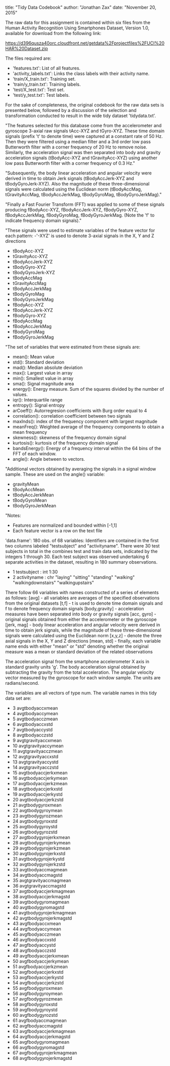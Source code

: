 title: "Tidy Data Codebook"
author: "Jonathan Zax"
date: "November 20, 2015"

The raw data for this assignment is contained within six files from the Human Activity Recognition Using Smartphones Dataset, Version 1.0, available for download from the following link:

https://d396qusza40orc.cloudfront.net/getdata%2Fprojectfiles%2FUCI%20HAR%20Dataset.zip

The files required are:
 - 'features.txt': List of all features.
 - 'activity_labels.txt': Links the class labels with their activity name.
 - 'train/X_train.txt': Training set.
 - 'train/y_train.txt': Training labels.
 - 'test/X_test.txt': Test set.
 - 'test/y_test.txt': Test labels.

For the sake of completeness, the original codebook for the raw data sets is presented below, followed by a discussion of the selection and transformation conducted to result in the wide tidy dataset 'tidydata.txt'.

"The features selected for this database come from the accelerometer and gyroscope 3-axial raw signals tAcc-XYZ and tGyro-XYZ. These time domain signals (prefix 't' to denote time) were captured at a constant rate of 50 Hz. Then they were filtered using a median filter and a 3rd order low pass Butterworth filter with a corner frequency of 20 Hz to remove noise. Similarly, the acceleration signal was then separated into body and gravity acceleration signals (tBodyAcc-XYZ and tGravityAcc-XYZ) using another low pass Butterworth filter with a corner frequency of 0.3 Hz."

"Subsequently, the body linear acceleration and angular velocity were derived in time to obtain Jerk signals (tBodyAccJerk-XYZ and tBodyGyroJerk-XYZ). Also the magnitude of these three-dimensional signals were calculated using the Euclidean norm (tBodyAccMag, tGravityAccMag, tBodyAccJerkMag, tBodyGyroMag, tBodyGyroJerkMag)."

"Finally a Fast Fourier Transform (FFT) was applied to some of these signals producing fBodyAcc-XYZ, fBodyAccJerk-XYZ, fBodyGyro-XYZ, fBodyAccJerkMag, fBodyGyroMag, fBodyGyroJerkMag. (Note the 'f' to indicate frequency domain signals)."

"These signals were used to estimate variables of the feature vector for each pattern:
  -'-XYZ' is used to denote 3-axial signals in the X, Y and Z directions
  - tBodyAcc-XYZ
  - tGravityAcc-XYZ
  - tBodyAccJerk-XYZ
  - tBodyGyro-XYZ
  - tBodyGyroJerk-XYZ
  - tBodyAccMag
  - tGravityAccMag
  - tBodyAccJerkMag
  - tBodyGyroMag
  - tBodyGyroJerkMag
  - fBodyAcc-XYZ
  - fBodyAccJerk-XYZ
  - fBodyGyro-XYZ
  - fBodyAccMag
  - fBodyAccJerkMag
  - fBodyGyroMag
  - fBodyGyroJerkMag

"The set of variables that were estimated from these signals are:
  - mean(): Mean value
  - std(): Standard deviation
  - mad(): Median absolute deviation 
  - max(): Largest value in array
  - min(): Smallest value in array
  - sma(): Signal magnitude area
  - energy(): Energy measure. Sum of the squares divided by the number of values. 
  - iqr(): Interquartile range 
  - entropy(): Signal entropy
  - arCoeff(): Autorregresion coefficients with Burg order equal to 4
  - correlation(): correlation coefficient between two signals
  - maxInds(): index of the frequency component with largest magnitude
  - meanFreq(): Weighted average of the frequency components to obtain a mean frequency
  - skewness(): skewness of the frequency domain signal 
  - kurtosis(): kurtosis of the frequency domain signal 
  - bandsEnergy(): Energy of a frequency interval within the 64 bins of the FFT of each window.
  - angle(): Angle between to vectors.

"Additional vectors obtained by averaging the signals in a signal window sample. These are used on the angle() variable:
  - gravityMean
  - tBodyAccMean
  - tBodyAccJerkMean
  - tBodyGyroMean
  - tBodyGyroJerkMean

"Notes:
  - Features are normalized and bounded within [-1,1]
  - Each feature vector is a row on the text file


'data.frame':	180 obs. of  68 variables:
 Identifiers are contained in the first two columns labeled "testsubject" and "activityname".
 There were 30 test subjects in total in the combines test and train data sets, indicated by the integers 1 through 30.
 Each test subject was observed undertaking 6 separate activities in the dataset, resulting in 180 summary observations.
 
  - 1  testsubject            : int  1:30
  - 2  activityname           : chr  "laying" "sitting" "standing" "walking" "walkingdownstairs" "walkingupstairs"
 
 There follow 66 variables with names constructed of a series of elements as follows:
 [avg] - all variables are averages of the specified observations from the original datasets
 [t,f] - t is used to denote time domain signals and f to denote frequency domain signals
 [body,gravity] - acceleration measures have been separated into body or gravity signals
 [acc, gyro] - original signals obtained from either the accelerometer or the gyroscope
 [jerk, mag] - body linear acceleration and angular velocity were derived in time to obtain jerk signals, while the magnitude of these three-dimensional signals were calculated using the Euclidean norm 
 [x,y,z] - denote the three axial signals in the X, Y and Z directions
 [mean, std] - finally, each variable name ends with either "mean" or "std" denoting whether the original measure was a mean or standard deviation of the related observations

The acceleration signal from the smartphone accelerometer X axis in standard gravity units 'g'.
The body acceleration signal obtained by subtracting the gravity from the total acceleration. 
The angular velocity vector measured by the gyroscope for each window sample. The units are radians/second. 

 The variables are all vectors of type num.
 The variable names in this tidy data set are:
  - 3  avgtbodyaccxmean
  - 4  avgtbodyaccymean
  - 5  avgtbodyacczmean
  - 6  avgtbodyaccxstd
  - 7  avgtbodyaccystd
  - 8  avgtbodyacczstd
  - 9  avgtgravityaccxmean
  - 10 avgtgravityaccymean
  - 11 avgtgravityacczmean
  - 12 avgtgravityaccxstd
  - 13 avgtgravityaccystd
  - 14 avgtgravityacczstd
  - 15 avgtbodyaccjerkxmean
  - 16 avgtbodyaccjerkymean
  - 17 avgtbodyaccjerkzmean
  - 18 avgtbodyaccjerkxstd
  - 19 avgtbodyaccjerkystd
  - 20 avgtbodyaccjerkzstd
  - 21 avgtbodygyroxmean
  - 22 avgtbodygyroymean
  - 23 avgtbodygyrozmean
  - 24 avgtbodygyroxstd
  - 25 avgtbodygyroystd
  - 26 avgtbodygyrozstd
  - 27 avgtbodygyrojerkxmean
  - 28 avgtbodygyrojerkymean
  - 29 avgtbodygyrojerkzmean
  - 30 avgtbodygyrojerkxstd
  - 31 avgtbodygyrojerkystd
  - 32 avgtbodygyrojerkzstd
  - 33 avgtbodyaccmagmean
  - 34 avgtbodyaccmagstd
  - 35 avgtgravityaccmagmean
  - 36 avgtgravityaccmagstd
  - 37 avgtbodyaccjerkmagmean
  - 38 avgtbodyaccjerkmagstd
  - 39 avgtbodygyromagmean
  - 40 avgtbodygyromagstd
  - 41 avgtbodygyrojerkmagmean
  - 42 avgtbodygyrojerkmagstd
  - 43 avgfbodyaccxmean
  - 44 avgfbodyaccymean
  - 45 avgfbodyacczmean
  - 46 avgfbodyaccxstd
  - 47 avgfbodyaccystd
  - 48 avgfbodyacczstd
  - 49 avgfbodyaccjerkxmean
  - 50 avgfbodyaccjerkymean
  - 51 avgfbodyaccjerkzmean
  - 52 avgfbodyaccjerkxstd
  - 53 avgfbodyaccjerkystd
  - 54 avgfbodyaccjerkzstd
  - 55 avgfbodygyroxmean
  - 56 avgfbodygyroymean
  - 57 avgfbodygyrozmean
  - 58 avgfbodygyroxstd
  - 59 avgfbodygyroystd
  - 60 avgfbodygyrozstd
  - 61 avgfbodyaccmagmean
  - 62 avgfbodyaccmagstd
  - 63 avgfbodyaccjerkmagmean
  - 64 avgfbodyaccjerkmagstd
  - 65 avgfbodygyromagmean
  - 66 avgfbodygyromagstd
  - 67 avgfbodygyrojerkmagmean
  - 68 avgfbodygyrojerkmagstd
